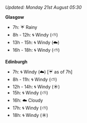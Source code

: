 *Updated: Monday 21st August 05:30*

**Glasgow**

* 7h: :umbrella: Rainy
* 8h - 12h: :cyclone: Windy (:partly_sunny:)
* 13h - 15h: :cyclone: Windy (:cloud:)
* 16h - 18h: :cyclone: Windy (:partly_sunny:)

**Edinburgh**

* 7h: :cyclone: Windy (:cloud:) [:umbrella: as of 7h]
* 8h - 11h: :cyclone: Windy (:partly_sunny:)
* 12h - 14h: :cyclone: Windy (:sunny:)
* 15h: :cyclone: Windy (:partly_sunny:)
* 16h: :cloud: Cloudy
* 17h: :cyclone: Windy (:partly_sunny:)
* 18h: :cyclone: Windy (:sunny:)
